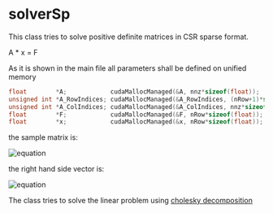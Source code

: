 # solverSp
This class tries to solve positive definite matrices in CSR sparse format. 

A * x = F

As it is shown in the main file all parameters shall be defined on unified memory

```cpp  
float        *A;            cudaMallocManaged(&A, nnz*sizeof(float));
unsigned int *A_RowIndices; cudaMallocManaged(&A_RowIndices, (nRow+1)*sizeof(unsigned int));
unsigned int *A_ColIndices; cudaMallocManaged(&A_ColIndices, nnz*sizeof(unsigned int));
float        *F;            cudaMallocManaged(&F, nRow*sizeof(float));
float        *x;            cudaMallocManaged(&x, nRow*sizeof(float));
```

the sample matrix is:  

![equation](http://mathurl.com/y8rdkmb6.png)

the right hand side vector is:

![equation](http://mathurl.com/yaeessnm.png)


The class tries to solve the linear problem using [cholesky decomposition](https://docs.nvidia.com/cuda/cusolver/index.html#cusolver-lt-t-gt-csrlsvchol)
